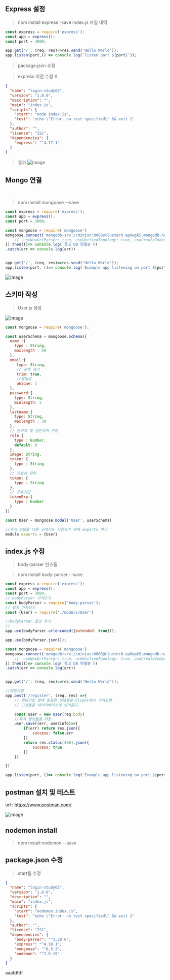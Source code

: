 ## Express 설정 
> npm install express -save
> index.js 파일 내역 

``` js
const express = require('express'); 
const app = express();
const port = 3000;

app.get('/', (req, res)=>res.send('Hello World'));
app.listen(port,() => console.log(`listen port ${port}`));

```
> package.json 수정

>express 버전 수정 X

``` json
{
  "name": "login-study02",
  "version": "1.0.0",
  "description": "",
  "main": "index.js",
  "scripts": {
    "start": "node index.js",
    "test": "echo \"Error: no test specified\" && exit 1"
  },
  "author": "",
  "license": "ISC",
  "dependencies": {
    "express": "^4.17.1"
  }
}
```

> 결과
![image](https://user-images.githubusercontent.com/60457431/187343165-9be63479-dcfb-406d-8bd5-c85596fee832.png)

##  Mongo 연결 
<br>

> npm install mongoose --save

``` js
const express = require('express'); 
const app = express();
const port = 3000;

const mongoose = require('mongoose')
mongoose.connect('mongodb+srv://minjun:0000@cluster0.ep8wgk5.mongodb.net/?retryWrites=true&w=majority', {
    //  useNewUrlParser: true, useUnifiedTopology: true, useCreateIndex: true, useFindAndModify: false
}).then(()=> console.log('몽고 DB 연결중'))
.catch(err => console.log(err))


app.get('/', (req, res)=>res.send('Hello World'));
app.listen(port, ()=> console.log(`Example app listening on port ${port}!`))

```
![image](https://user-images.githubusercontent.com/60457431/187564905-9877e61b-ce3f-4583-9916-4a96b00261d2.png)


## 스키마 작성

> User.js 생성

![image](https://user-images.githubusercontent.com/60457431/187564965-1d1be235-1cbe-4bbf-b774-1f22e1e99152.png)


``` js
const mongoose = require('mongoose');

const userSchema = mongoose.Schema({
  name :{
    type : String,
    maxlength : 50
  },
  email:{
     type: String,
     // 공백 제거
     trim: true,
     //유일값
     unique: 1
  },
  password:{
    type: String,
    minlength: 5
  },
  lastname:{
    type: String,
    maxlength : 50
  },
  // 관리자 및 일반유저 구분
  role:{
    type : Number,
    default: 0
  },
  image: String,
  token: {
    type : String
  },
  // 유효성 관리
  token: { 
    type : String
  },
  // 유효기간
  tokenExp:{
    type : Number
  }
})

const User = mongoose.model('User', userSchema)

//유저 모델을 다른 곳에서도 사용하기 위해 exports 하기
module.exports = {User}

```

## index.js 수정

> body-parser 인스톨 

> npm install body-parser --save 

``` js
const express = require('express'); 
const app = express();
const port = 3000;
// bodyParser 가져오기
const bodyParser = require('body-parser');
// 유저 가져오기
const {User} = require('./models/User')

//bodyParser 옵션 주기
// 
app.use(bodyParser.urlencoded({extended: true}));

app.use(bodyParser.json());

const mongoose = require('mongoose')
mongoose.connect('mongodb+srv://minjun:0000@cluster0.ep8wgk5.mongodb.net/?retryWrites=true&w=majority', {
    //  useNewUrlParser: true, useUnifiedTopology: true, useCreateIndex: true, useFindAndModify: false
}).then(()=> console.log('몽고 DB 연결중'))
.catch(err => console.log(err))


app.get('/', (req, res)=>res.send('Hello World'));

//회원가입 
app.post('/register', (req, res) =>{
    // 회원가입 할때 필요한 정보들을 Client에서 가져오면
    // 그것들을 데이터베이스에 넣어준다.

    const user = new User(req.body)
    //유저 정보들을 저장 
    user.save((err, userinfo)=>{
        if(err) return res.json({
            success: false,err
        })
        return res.status(200).json({
            success: true
        })
    })  

})

app.listen(port, ()=> console.log(`Example app listening on port ${port}!`))

```

## postman 설치 및 테스트 

url : https://www.postman.com/

![image](https://user-images.githubusercontent.com/60457431/187565022-7c183e26-dc53-4008-9b72-700115613b72.png)

## nodemon install 

> npm install nodemon --save

## package.json 수정

> start를 수정

``` json 
{
  "name": "login-study02",
  "version": "1.0.0",
  "description": "",
  "main": "index.js",
  "scripts": {
    "start": "nodemon index.js",
    "test": "echo \"Error: no test specified\" && exit 1"
  },
  "author": "",
  "license": "ISC",
  "dependencies": {
    "body-parser": "^1.20.0",
    "express": "^4.18.1",
    "mongoose": "^6.5.3",
    "nodemon": "^2.0.19"
  }
}


```
aaafdfdf

